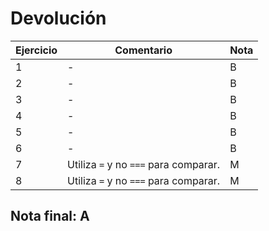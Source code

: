 # Devolución

| Ejercicio | Comentario                            | Nota |
| --------- | ------------------------------------- | ---- |
| 1         | -                                     | B    |
| 2         | -                                     | B    |
| 3         | -                                     | B    |
| 4         | -                                     | B    |
| 5         | -                                     | B    |
| 6         | -                                     | B    |
| 7         | Utiliza `=` y no `===` para comparar. | M    |
| 8         | Utiliza `=` y no `===` para comparar. | M    |

## Nota final: **A**
